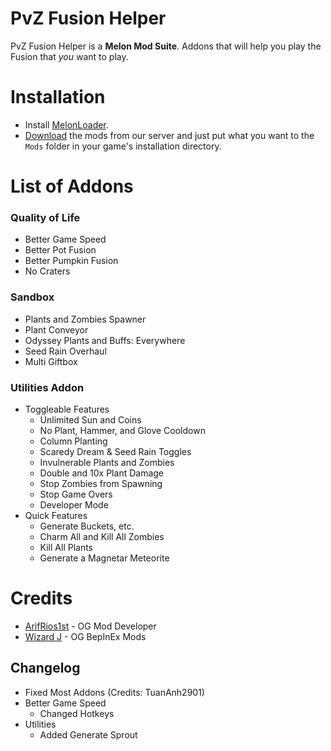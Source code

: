 # PvZ Fusion Helper
PvZ Fusion Helper is a **Melon Mod Suite**. Addons that will help you play the Fusion that *you* want to play. 

# Installation

- Install [MelonLoader](https://melonwiki.xyz/#/modders/quickstart).
- [Download](https://discord.gg/FTfz45NGxh) the mods from our server and just put what you want to the `Mods` folder in your game's installation directory.

# List of Addons

### Quality of Life
- Better Game Speed
- Better Pot Fusion
- Better Pumpkin Fusion
- No Craters

### Sandbox
- Plants and Zombies Spawner
- Plant Conveyor
- Odyssey Plants and Buffs: Everywhere
- Seed Rain Overhaul
- Multi Giftbox

### Utilities Addon
- Toggleable Features
	* Unlimited Sun and Coins
	* No Plant, Hammer, and Glove Cooldown
	* Column Planting
	* Scaredy Dream & Seed Rain Toggles
	* Invulnerable Plants and Zombies
	* Double and 10x Plant Damage
	* Stop Zombies from Spawning
	* Stop Game Overs
	* Developer Mode
- Quick Features
	* Generate Buckets, etc.
	* Charm All and Kill All Zombies
	* Kill All Plants
	* Generate a Magnetar Meteorite

# Credits
- [ArifRios1st](https://github.com/ArifRios1st/PVZ-Hyper-Fusion-Mod) - OG Mod Developer
- [Wizard J](https://www.pvz.moe/members/141970/) - OG BepInEx Mods 

## Changelog

- Fixed Most Addons (Credits: TuanAnh2901)
- Better Game Speed
	* Changed Hotkeys
- Utilities
	* Added Generate Sprout
